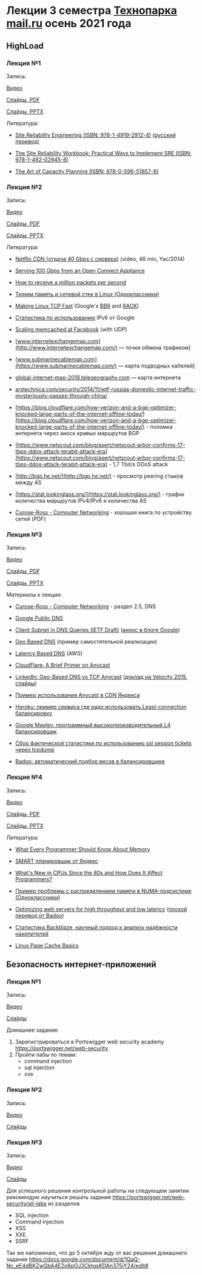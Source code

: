 # Лекции 3 семестра [Технопарка mail.ru](https://park.mail.ru/feed/) осень 2021 года

## HighLoad

### Лекция №1

Запись:

[Видео](https://cloud.mail.ru/public/ieQu/9sGzpUpBX)

[Слайды, PDF](https://cloud.mail.ru/public/pQrk/vhXqDnZrY)

[Слайды, PPTX](https://cloud.mail.ru/public/HJBy/mk4zu4xCs)

Литература:

 - [Site Reliability Engineering (ISBN: 978-1-4919-2912-4)](https://cloud.mail.ru/public/LpRS/2wsG3XPpZ) 
[(русский перевод)](https://cloud.mail.ru/public/5mh8/5DMudM3jT)

 - [The Site Reliability Workbook: Practical Ways to Implement SRE (ISBN: 978-1-492-02945-8)](https://cloud.mail.ru/public/JaZR/J4iA6Cv3d)

 - [The Art of Capacity Planning (ISBN: 978-0-596-51857-8)](https://cloud.mail.ru/public/6c57b78b5c36/The-Art-of-Capacity-Planning.pdf)

### Лекция №2

Запись:

[Видео](https://cloud.mail.ru/public/a7sH/beHQgQraL)

[Слайды, PDF](https://cloud.mail.ru/public/8Mau/tKmAN3kqb)

[Слайды, PPTX](https://cloud.mail.ru/public/wuEW/emkYAHoKT)

Литература:

 - [Netflix CDN (отдача 40 Gbps с сервера)](https://events.yandex.ru/lib/talks/2396/) (video, 46 min, Yac/2014)

 - [Serving 100 Gbps from an Open Connect Appliance](https://medium.com/netflix-techblog/serving-100-gbps-from-an-open-connect-appliance-cdb51dda3b99)

 - [How to receive a million packets per second](https://blog.cloudflare.com/how-to-receive-a-million-packets/)

 - [Тюним память и сетевой стек в Linux (Одноклассники)](https://habrahabr.ru/company/odnoklassniki/blog/266005/)

 - [Making Linux TCP Fast](https://netdevconf.org/1.2/papers/bbr-netdev-1.2.new.new.pdf) (Google's [BBR](https://twitter.com/igrigorik/status/777559295315501057) and [RACK](https://tools.ietf.org/html/draft-ietf-tcpm-rack-02))

 - [Статистика по использованию](https://www.google.com/intl/en/ipv6/statistics.html) IPv6 от Google

 - [Scaling memcached at Facebook](https://code.facebook.com/posts/148355178704920/scaling-memcached-at-facebook/) (with UDP)

 - [www.internetexchangemap.com](http://www.internetexchangemap.com/) — точки обмена трафиком]

 - [www.submarinecablemap.com](https://www.submarinecablemap.com/) — карта подводных кабелей]

 - [global-internet-map-2018.telegeography.com](https://global-internet-map-2018.telegeography.com/) — карта интернета

 - [arstechnica.com/security/2014/11/wtf-russias-domestic-internet-traffic-mysteriously-passes-through-china/](http://arstechnica.com/security/2014/11/wtf-russias-domestic-internet-traffic-mysteriously-passes-through-china/)

 - [https://blog.cloudflare.com/how-verizon-and-a-bgp-optimizer-knocked-large-parts-of-the-internet-offline-today/](https://blog.cloudflare.com/how-verizon-and-a-bgp-optimizer-knocked-large-parts-of-the-internet-offline-today/) - поломка интернета через аноск кривых маршрутов BGP

 - [https://www.netscout.com/blog/asert/netscout-arbor-confirms-17-tbps-ddos-attack-terabit-attack-era](https://www.netscout.com/blog/asert/netscout-arbor-confirms-17-tbps-ddos-attack-terabit-attack-era) - 1,7 Tbit/s DDoS attack

 - [http://bgp.he.net/](http://bgp.he.net/) - просмотр peering стыков между AS

 - [https://stat.lookinglass.org/](https://stat.lookinglass.org/) - график количества маршрутов IPv4/IPv6 и количества AS  

 - [Curose-Ross - Computer Networking](https://cloud.mail.ru/public/ETzs/dHNbgbkYs) - хорошая книга по устройству сетей (PDF)

### Лекция №3

Запись:

[Видео](https://cloud.mail.ru/public/Cvcq/ykmSeN5aS)

[Слайды, PDF](https://cloud.mail.ru/public/bMaH/B4LLiL7Fh)

[Слайды, PPTX](https://cloud.mail.ru/public/FmnV/RYdG6y5ap)

Материалы к лекции:

 - [Curose-Ross - Computer Networking](https://cloud.mail.ru/public/ETzs/dHNbgbkYs) - раздел 2.5, DNS

 - [Google Public DNS](https://developers.google.com/speed/public-dns/docs/intro)

 - [Client Subnet in DNS Queries (IETF Draft)](https://tools.ietf.org/html/draft-ietf-dnsop-edns-client-subnet-04) ([анонс в блоге Google](http://googlecode.blogspot.ru/2010/01/proposal-to-extend-dns-protocol.html))

 - [Geo Based DNS](https://en.wikipedia.org/wiki/Geodns) (пример самостятельной реализации)

 - [Latency Based DNS](https://aws.amazon.com/blogs/aws/latency-based-multi-region-routing-now-available-for-aws/) (AWS)

 - [CloudFlare: A Brief Primer on Anycast](https://blog.cloudflare.com/a-brief-anycast-primer/)

 - [LinkedIn: Geo-Based DNS vs TCP Anycast](https://engineering.linkedin.com/network-performance/tcp-over-ip-anycast-pipe-dream-or-reality) ([доклад на Velocity 2015](http://conferences.oreilly.com/velocity/devops-web-performance-2015/public/schedule/detail/42026), [слайды](http://www.slideshare.net/rmaheshw/velocity-2015-pops-and-rum))

 - [Пример использования Anycast в CDN Яндекса](http://habrahabr.ru/company/yandex/blog/176893/)

 - [Heroku: пример сервиса где надо использовать Least-connection балансировку](http://genius.com/James-somers-herokus-ugly-secret-annotated)

 - [Google Maglev, программный высокопроизводительный L4 балансировщик](https://research.google.com/pubs/pub44824.html)

 - [Сбор фактической статистики по использованию ssl session tickets через tcpdump](http://vincent.bernat.im/en/blog/2011-ssl-session-reuse-rfc5077.html)

 - [Badoo: автоматический подбор весов в балансировщике](https://habr.com/company/oleg-bunin/blog/310366/)

 ### Лекция №4

Запись:

[Видео](https://cloud.mail.ru/public/8Ck4/S79Fcm8mw)

[Слайды, PDF](https://cloud.mail.ru/public/pF76/yAuuaRA4r)

[Слайды, PPTX](https://cloud.mail.ru/public/hFXo/DCPTJxmrx)

Литература:

 - [What Every Programmer Should Know About Memory](http://people.redhat.com/drepper/cpumemory.pdf)

 - [SMART планировщик от Яндекс](https://events.yandex.ru/lib/talks/2396/)

 - [What's New in CPUs Since the 80s and How Does It Affect Programmers?](http://danluu.com/new-cpu-features/)

 - [Пример проблемы с распределением памяти в NUMA-подсистеме (Одноклассники)](https://habrahabr.ru/company/odnoklassniki/blog/266005/)

 - [Optimizing web servers for high throughput and low latency](https://blogs.dropbox.com/tech/2017/09/optimizing-web-servers-for-high-throughput-and-low-latency/) ([плохой перевод от Badoo](https://habrahabr.ru/company/badoo/blog/338226/))

 - [Статистика Backblaze, научный подход к анализу надёжности накопителей](https://habrahabr.ru/post/348754/)

 - [Linux Page Cache Basics](https://www.thomas-krenn.com/en/wiki/Linux_Page_Cache_Basics)

## Безопасность интернет-приложений

### Лекция №1

Запись:

[Видео](https://mailru.zoom.us/rec/share/EMdJuWDwmQeqC3HaJz8CjNyvHtx-oUOt6x_pIONaopieZXGrzQIktYSdln-q-8Op.pXzQC276abBhArBP?startTime=1631027123000)

[Слайды](https://docs.google.com/presentation/d/1HCbLcJnQlPDQ6ql4O0IS23du8KaBdHLuSGJ320ht33o/edit?usp=sharing)

Домашнее задание:
1. Зарегистрироваться в Portswigger web security academy https://portswigger.net/web-security 
2. Пройти лабы по темам:
     - command injection
     - sql injection
     - xxe

### Лекция №2

Запись:

[Видео](https://mailru.zoom.us/rec/share/kpW4mj54A5u5TTViE_u0RabWqsNA0kBr4jLqCd8lNDCeR88zVQQeZVrbsRNIRBo.3yTIl0jCyd-pf4oW?startTime=1631631916000)

[Слайды](https://docs.google.com/presentation/d/1WExqWrXz2DuVTmaHeQuIhoQXl80dl8khdZV27RsHnDY/edit?usp=sharing)

### Лекция №3

Запись:

[Видео](https://mailru.zoom.us/rec/share/XSc3M-FRRXru3IwwJySnOWbqlpthMEcjg6SXDmlTD9kYtKDh5NC-hO0qc-HQ7J36.-D29DIGXzpleirIf)

[Слайды](https://docs.google.com/presentation/d/1BcH3qAOdIpUgDv6OT3RITNVA2cJtfe9AxI9SbFlFrUc/edit?usp=sharing)

Для успешного решения контрольной работы на следующем занятии рекомендую научиться решать задания https://portswigger.net/web-security/all-labs из разделов 
 - SQL injection
 - Command injection
 - XSS
 - XXE
 - SSRF

Так же напоминаю, что до 5 октября жду от вас решения домашнего задания
https://docs.google.com/document/d/1QaQ-Nc_eE4dBKZwQbA4E2o8pOJ3CktgsKDAn375iY24/edit#

